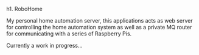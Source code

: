 h1. RoboHome

My personal home automation server, this applications acts as web server for controlling the home automation system as well as a private MQ router for communicating with a series of Raspberry Pis.

Currently a work in progress...